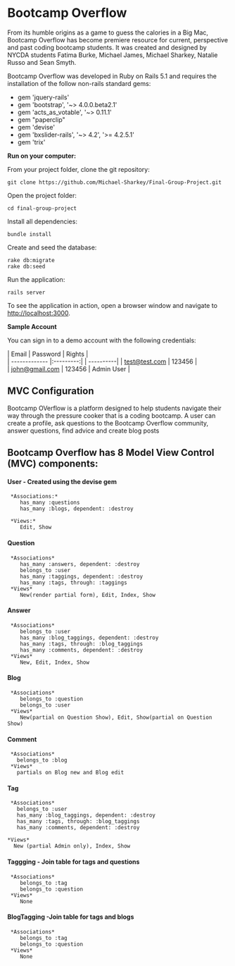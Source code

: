 # Bootcamp Overflow
From its humble origins as a game to guess the calories in a Big Mac, Bootcamp Overflow has become premiere resource for current, perspective and past coding bootcamp students. It was created and designed by NYCDA students Fatima Burke, Michael James, Michael Sharkey, Natalie Russo and Sean Smyth.

Bootcamp Overflow was developed in Ruby on Rails 5.1 and requires the installation of the follow non-rails standard gems:

* gem 'jquery-rails'
* gem 'bootstrap', '~> 4.0.0.beta2.1'
* gem 'acts_as_votable', '~> 0.11.1'
* gem "paperclip"
* gem 'devise'
* gem 'bxslider-rails', '~> 4.2', '>= 4.2.5.1'
* gem 'trix'

**Run on your computer:**


From your project folder, clone the git repository:

	git clone https://github.com/Michael-Sharkey/Final-Group-Project.git

Open the project folder:

	cd final-group-project
Install all dependencies:

	bundle install

Create and seed the database:

	rake db:migrate
	rake db:seed

Run the application:

	rails server

To see the application in action, open a browser window and navigate to [http://localhost:3000](http://localhost:3000).

**Sample Account**

You can sign in to a demo account with the following credentials:

| Email        | Password    | Rights |      
| ------------- |:---------:| | ----------|
| test@test.com | 123456  |			
| john@gmail.com | 123456  |  Admin User |

## MVC Configuration
Bootcamp OVerflow is a platform designed to help students navigate their way through the pressure cooker that is a coding bootcamp. A user can create a profile, ask questions to the Bootcamp Overflow community, answer questions, find advice and create blog posts

## Bootcamp Overflow has 8 Model View Control (MVC) components:

#### User - Created using the devise gem  
	 *Associations:*
	    has_many :questions
	    has_many :blogs, dependent: :destroy

	 *Views:*
	    Edit, Show
#### Question
	 *Associations*
	    has_many :answers, dependent: :destroy
	    belongs_to :user
	    has_many :taggings, dependent: :destroy
	    has_many :tags, through: :taggings
	 *Views*
	    New(render partial form), Edit, Index, Show
#### Answer
     *Associations*
        belongs_to :user
        has_many :blog_taggings, dependent: :destroy
        has_many :tags, through: :blog_taggings
        has_many :comments, dependent: :destroy
     *Views*
        New, Edit, Index, Show
#### Blog
	 *Associations*
	    belongs_to :question
	    belongs_to :user
	 *Views*
	    New(partial on Question Show), Edit, Show(partial on Question Show)
#### Comment
	 *Associations*
	   belongs_to :blog
	 *Views*
	   partials on Blog new and Blog edit  
#### Tag
	 *Associations*
	   belongs_to :user
	   has_many :blog_taggings, dependent: :destroy
	   has_many :tags, through: :blog_taggings
	   has_many :comments, dependent: :destroy

    *Views*
      New (partial Admin only), Index, Show

#### Taggging - Join table  for tags and questions
	 *Associations*
	    belongs_to :tag
		belongs_to :question
     *Views*
        None
#### BlogTagging -Join table  for tags and blogs
	 *Associations*
	    belongs_to :tag
		belongs_to :question
     *Views*
        None
